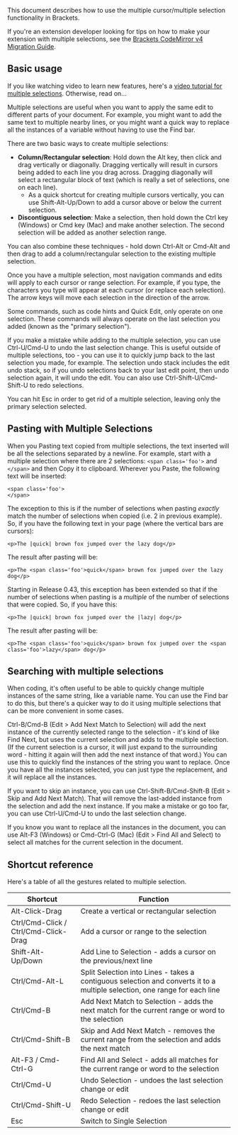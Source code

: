 This document describes how to use the multiple cursor/multiple selection functionality in Brackets.

If you're an extension developer looking for tips on how to make your extension with multiple selections, see the [Brackets CodeMirror v4 Migration Guide](https://github.com/adobe/brackets/wiki/Brackets-CodeMirror-v4-Migration-Guide).

## Basic usage

If you like watching video to learn new features, here's a [video tutorial for multiple selections](https://www.youtube.com/watch?v=QMoWNCdM6Yk). Otherwise, read on...

Multiple selections are useful when you want to apply the same edit to different parts of your document. For example, you might want to add the same text to multiple nearby lines, or you might want a quick way to replace all the instances of a variable without having to use the Find bar.

There are two basic ways to create multiple selections:

* **Column/Rectangular selection**: Hold down the Alt key, then click and drag vertically or diagonally. Dragging vertically will result in cursors being added to each line you drag across. Dragging diagonally will select a rectangular block of text (which is really a set of selections, one on each line).
    * As a quick shortcut for creating multiple cursors vertically, you can use Shift-Alt-Up/Down to add a cursor above or below the current selection.
* **Discontiguous selection**: Make a selection, then hold down the Ctrl key (Windows) or Cmd key (Mac) and make another selection. The second selection will be added as another selection range.

You can also combine these techniques - hold down Ctrl-Alt or Cmd-Alt and then drag to add a column/rectangular selection to the existing multiple selection.

Once you have a multiple selection, most navigation commands and edits will apply to each cursor or range selection. For example, if you type, the characters you type will appear at each cursor (or replace each selection). The arrow keys will move each selection in the direction of the arrow.

Some commands, such as code hints and Quick Edit, only operate on one selection. These commands will always operate on the last selection you added (known as the "primary selection").

If you make a mistake while adding to the multiple selection, you can use Ctrl-U/Cmd-U to undo the last selection change. This is useful outside of multiple selections, too - you can use it to quickly jump back to the last selection you made, for example. The selection undo stack includes the edit undo stack, so if you undo selections back to your last edit point, then undo selection again, it will undo the edit. You can also use Ctrl-Shift-U/Cmd-Shift-U to redo selections.

You can hit Esc in order to get rid of a multiple selection, leaving only the primary selection selected.

## Pasting with Multiple Selections

When you Pasting text copied from multiple selections, the text inserted will be all the selections separated by a newline. For example, start with a multiple selection where there are 2 selections: `<span class='foo'>` and `</span>` and then Copy it to clipboard. Wherever you Paste, the following text will be inserted:

    <span class='foo'>
    </span>
 
The exception to this is if the number of selections when pasting *exactly* match the number of selections when copied (i.e. 2 in previous example). So, if you have the following text in your page (where the vertical bars are cursors):
 
    <p>The |quick| brown fox jumped over the lazy dog</p>
 
The result after pasting will be:
 
    <p>The <span class='foo'>quick</span> brown fox jumped over the lazy dog</p>
 
Starting in Release 0.43, this exception has been extended so that if the number of selections when pasting is a *multiple* of the number of selections that were copied. So, if you have this:
 
    <p>The |quick| brown fox jumped over the |lazy| dog</p>
 
The result after pasting will be:
 
    <p>The <span class='foo'>quick</span> brown fox jumped over the <span class='foo'>lazy</span> dog</p>
 
## Searching with multiple selections

When coding, it's often useful to be able to quickly change multiple instances of the same string, like a variable name. You can use the Find bar to do this, but there's a quicker way to do it using multiple selections that can be more convenient in some cases.

Ctrl-B/Cmd-B (Edit > Add Next Match to Selection) will add the next instance of the currently selected range to the selection - it's kind of like Find Next, but uses the current selection and adds to the multiple selection. (If the current selection is a cursor, it will just expand to the surrounding word - hitting it again will then add the next instance of that word.) You can use this to quickly find the instances of the string you want to replace. Once you have all the instances selected, you can just type the replacement, and it will replace all the instances.

If you want to skip an instance, you can use Ctrl-Shift-B/Cmd-Shift-B (Edit > Skip and Add Next Match). That will remove the last-added instance from the selection and add the next instance. If you make a mistake or go too far, you can use Ctrl-U/Cmd-U to undo the last selection change.

If you know you want to replace all the instances in the document, you can use Alt-F3 (Windows) or Cmd-Ctrl-G (Mac) (Edit > Find All and Select) to select all matches for the current selection in the document.

## Shortcut reference

Here's a table of all the gestures related to multiple selection.

| Shortcut | Function |
| -------- | -------- |
| Alt-Click-Drag | Create a vertical or rectangular selection |
| Ctrl/Cmd-Click / Ctrl/Cmd-Click-Drag | Add a cursor or range to the selection |
| Shift-Alt-Up/Down | Add Line to Selection - adds a cursor on the previous/next line |
| Ctrl/Cmd-Alt-L | Split Selection into Lines - takes a contiguous selection and converts it to a multiple selection, one range for each line |
| Ctrl/Cmd-B | Add Next Match to Selection - adds the next match for the current range or word to the selection |
| Ctrl/Cmd-Shift-B | Skip and Add Next Match - removes the current range from the selection and adds the next match |
| Alt-F3 / Cmd-Ctrl-G | Find All and Select - adds all matches for the current range or word to the selection |
| Ctrl/Cmd-U | Undo Selection - undoes the last selection change or edit |
| Ctrl/Cmd-Shift-U | Redo Selection - redoes the last selection change or edit |
| Esc | Switch to Single Selection |
